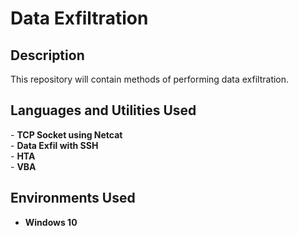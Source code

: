 <h1>Data Exfiltration</h1>

<h2>Description</h2>
This repository will contain methods of performing data exfiltration.<br />

<h2>Languages and Utilities Used</h2>
- <b>TCP Socket using Netcat</b><br />
- <b>Data Exfil with SSH</b><br />
- <b>HTA</b><br />
- <b>VBA</b><br />

<h2>Environments Used </h2>

- <b>Windows 10</b>


<!--
 ```diff
- text in red
+ text in green
! text in orange
# text in gray
@@ text in purple (and bold)@@
```
--!>
